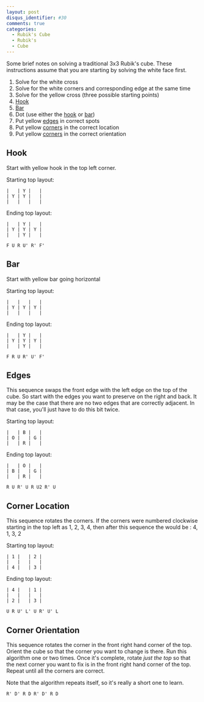 ```yaml
---
layout: post
disqus_identifier: #30
comments: true
categories: 
  - Rubik's Cube
  - Rubik's
  - Cube
---
```


Some brief notes on solving a traditional 3x3 Rubik's cube.  These instructions
assume that you are starting by solving the white face first.  

1. Solve for the white cross
1. Solve for the white corners and corresponding edge at the same time
1. Solve for the yellow cross (three possible starting points)
  1. [Hook](#hook)
  1. [Bar](#bar)
  1. Dot (use either the [hook](#hook) or [bar](#bar))
1. Put yellow [edges](#edges) in correct spots
1. Put yellow [corners](#corner-location) in the correct location
1. Put yellow [corners](#corner-orientation) in the correct orientation

## Hook

Start with yellow hook in the top left corner.

Starting top layout:

```
|   | Y |   |
| Y | Y |   |
|   |   |   |
```

Ending top layout:

```
|   | Y |   |
| Y | Y | Y |
|   | Y |   |
```

`F U R U' R' F'`

## Bar

Start with yellow bar going horizontal

Starting top layout:

```
|   |   |   |
| Y | Y | Y |
|   |   |   |
```

Ending top layout:

```
|   | Y |   |
| Y | Y | Y |
|   | Y |   |
```

`F R U R' U' F'`

## Edges

This sequence swaps the front edge with the left edge on the top of the cube.
So start with the edges you want to preserve on the right and back.  It may be
the case that there are no two edges that are correctly adjacent.  In that
case, you'll just have to do this bit twice.

Starting top layout:

```
|   | B |   |
| O |   | G |
|   | R |   |
```

Ending top layout:

```
|   | O |   |
| B |   | G |
|   | R |   |
```

`R U R' U R U2 R' U`

## Corner Location

This sequence rotates the corners.  If the corners were numbered clockwise
starting in the top left as 1, 2, 3, 4, then after this sequence the would be :
4, 1, 3, 2

Starting top layout:

```
| 1 |   | 2 |
|   |   |   |
| 4 |   | 3 |
```

Ending top layout:

```
| 4 |   | 1 |
|   |   |   |
| 2 |   | 3 |
```

`U R U' L' U R' U' L`

## Corner Orientation

This sequence rotates the corner in the front right hand corner of the top.
Orient the cube so that the corner you want to change is there.  Run this
algorithm one or two times.  Once it's complete, rotate *just the top* so that
the next corner you want to fix is in the front right hand corner of the top.
Repeat until all the corners are correct. 

Note that the algorithm repeats itself, so it's really a short one to learn.

`R' D' R D R' D' R D`
